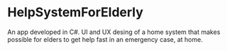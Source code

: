 # HelpSystemForElderly

An app developed in C#.
UI and UX desing of a home system that makes possible for elders to get help fast in an emergency case, at home. 
